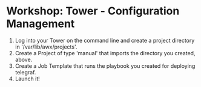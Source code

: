 # Workshop: Tower - Configuration Management

1. Log into your Tower on the command line and create a project directory in '/var/lib/awx/projects'.
2. Create a Project of type 'manual' that imports the directory you created, above.
2. Create a Job Template that runs the playbook you created for deploying telegraf.
4. Launch it!

